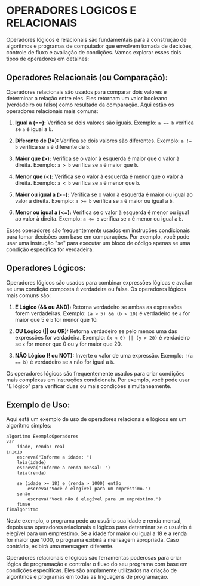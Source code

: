# OPERADORES LOGICOS E RELACIONAIS
Operadores lógicos e relacionais são fundamentais para a construção de algoritmos e programas de computador que envolvem tomada de decisões, controle de fluxo e avaliação de condições. Vamos explorar esses dois tipos de operadores em detalhes:

## **Operadores Relacionais (ou Comparação):**
Operadores relacionais são usados para comparar dois valores e determinar a relação entre eles. Eles retornam um valor booleano (verdadeiro ou falso) como resultado da comparação. Aqui estão os operadores relacionais mais comuns:

1. **Igual a (==):** Verifica se dois valores são iguais. Exemplo: `a == b` verifica se `a` é igual a `b`.

2. **Diferente de (!=):** Verifica se dois valores são diferentes. Exemplo: `a != b` verifica se `a` é diferente de `b`.

3. **Maior que (>):** Verifica se o valor à esquerda é maior que o valor à direita. Exemplo: `a > b` verifica se `a` é maior que `b`.

4. **Menor que (<):** Verifica se o valor à esquerda é menor que o valor à direita. Exemplo: `a < b` verifica se `a` é menor que `b`.

5. **Maior ou igual a (>=):** Verifica se o valor à esquerda é maior ou igual ao valor à direita. Exemplo: `a >= b` verifica se `a` é maior ou igual a `b`.

6. **Menor ou igual a (<=):** Verifica se o valor à esquerda é menor ou igual ao valor à direita. Exemplo: `a <= b` verifica se `a` é menor ou igual a `b`.

Esses operadores são frequentemente usados em instruções condicionais para tomar decisões com base em comparações. Por exemplo, você pode usar uma instrução "se" para executar um bloco de código apenas se uma condição específica for verdadeira.

## **Operadores Lógicos:**
Operadores lógicos são usados para combinar expressões lógicas e avaliar se uma condição composta é verdadeira ou falsa. Os operadores lógicos mais comuns são:

1. **E Lógico (&& ou AND):** Retorna verdadeiro se ambas as expressões forem verdadeiras. Exemplo: `(a > 5) && (b < 10)` é verdadeiro se `a` for maior que 5 e `b` for menor que 10.

2. **OU Lógico (|| ou OR):** Retorna verdadeiro se pelo menos uma das expressões for verdadeira. Exemplo: `(x < 0) || (y > 20)` é verdadeiro se `x` for menor que 0 ou `y` for maior que 20.

3. **NÃO Lógico (! ou NOT):** Inverte o valor de uma expressão. Exemplo: `!(a == b)` é verdadeiro se `a` não for igual a `b`.

Os operadores lógicos são frequentemente usados para criar condições mais complexas em instruções condicionais. Por exemplo, você pode usar "E lógico" para verificar duas ou mais condições simultaneamente.

## **Exemplo de Uso:**

Aqui está um exemplo de uso de operadores relacionais e lógicos em um algoritmo simples:

```portugol
algoritmo ExemploOperadores
var
    idade, renda: real
inicio
    escreva("Informe a idade: ")
    leia(idade)
    escreva("Informe a renda mensal: ")
    leia(renda)
    
    se (idade >= 18) e (renda > 1000) então
        escreva("Você é elegível para um empréstimo.")
    senão
        escreva("Você não é elegível para um empréstimo.")
    fimse
fimalgoritmo
```

Neste exemplo, o programa pede ao usuário sua idade e renda mensal, depois usa operadores relacionais e lógicos para determinar se o usuário é elegível para um empréstimo. Se a idade for maior ou igual a 18 e a renda for maior que 1000, o programa exibirá a mensagem apropriada. Caso contrário, exibirá uma mensagem diferente.

Operadores relacionais e lógicos são ferramentas poderosas para criar lógica de programação e controlar o fluxo do seu programa com base em condições específicas. Eles são amplamente utilizados na criação de algoritmos e programas em todas as linguagens de programação.